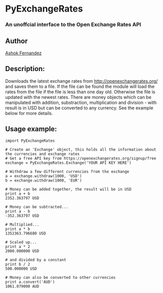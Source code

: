 # PyExchangeRates 
### An unoffcial interface to the Open Exchange Rates API


## Author
[Ashok Fernandez](https://github.com/ashokfernandez/)


## Description: 
Downloads the latest exchange rates from http://openexchangerates.org/ and saves them to a file. If the file can be
found the module will load the rates from the file if the file is less than one day old. Otherwise the file is updated
with the newest rates. There are money objects which can be manipulated with addition, substraction, multiplication
and division - with result is in USD but can be converted to any currency. See the example below for more details.

## Usage example: 
    import PyExchangeRates

    # Create an 'Exchange' object, this holds all the information about the currencies and exchange rates
    # Get a free API key from https://openexchangerates.org/signup/free
    exchange = PyExchangeRates.Exchange('YOUR API KEY HERE')         
    
    # Withdraw a few different currencies from the exchange
    a = exchange.withdraw(1000, 'USD')
    b = exchange.withdraw(1000, 'EUR')

    # Money can be added together, the result will be in USD
    print a + b
    2352.363797 USD

    # Money can be subtracted...
    print a - b
    -352.363797 USD

    # Multiplied...
    print a * b
    1352363.796680 USD

    # Scaled up...
    print a * 2
    2000.000000 USD

    # and divided by a constant
    print b / 2
    500.000000 USD

    # Money can also be converted to other currencies 
    print a.convert('AUD')
    1061.079000 AUD
